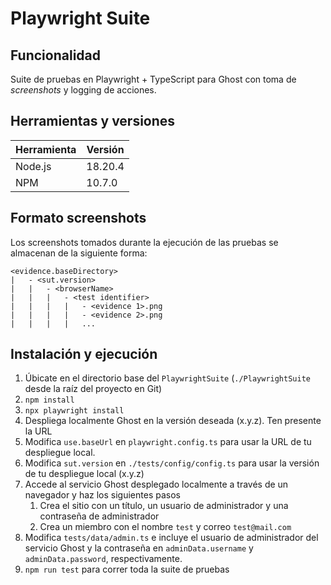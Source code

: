 # Playwright Suite

## Funcionalidad
Suite de pruebas en Playwright + TypeScript para Ghost con toma de _screenshots_ y logging de acciones.

## Herramientas y versiones
| Herramienta | Versión |
|-------------|---------|
| Node.js     | 18.20.4 |
| NPM         | 10.7.0  |

## Formato screenshots
Los screenshots tomados durante la ejecución de las pruebas se almacenan de la siguiente forma:

```
<evidence.baseDirectory>
|   - <sut.version>
|   |   - <browserName>
|   |   |   - <test identifier>
|   |   |   |   - <evidence 1>.png
|   |   |   |   - <evidence 2>.png
|   |   |   |   ...
```

## Instalación y ejecución
1. Úbicate en el directorio base del `PlaywrightSuite` (`./PlaywrightSuite` desde la raíz del proyecto en Git)
2. ``npm install``
3. ``npx playwright install``
4. Despliega localmente Ghost en la versión deseada (x.y.z). Ten presente la URL
5. Modifica `use.baseUrl` en `playwright.config.ts` para usar la URL de tu despliegue local.
6. Modifica `sut.version` en `./tests/config/config.ts` para usar la versión de tu despliegue local (x.y.z)
7. Accede al servicio Ghost desplegado localmente a través de un navegador y haz los siguientes pasos
   1. Crea el sitio con un título, un usuario de administrador y una contraseña de administrador
   2. Crea un miembro con el nombre `test` y correo `test@mail.com`
8. Modifica `tests/data/admin.ts` e incluye el usuario de administrador del servicio Ghost y la contraseña en `adminData.username` y `adminData.password`, respectivamente.
9. ``npm run test`` para correr toda la suite de pruebas

